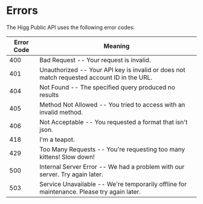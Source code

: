 # Errors


The Higg Public API uses the following error codes:


Error Code | Meaning
---------- | -------
400 | Bad Request -- Your request is invalid.
401 | Unauthorized -- Your API key is invalid or does not match requested account ID in the URL.
404 | Not Found -- The specified query produced no results
405 | Method Not Allowed -- You tried to access with an invalid method.
406 | Not Acceptable -- You requested a format that isn't json.
418 | I'm a teapot.
429 | Too Many Requests -- You're requesting too many kittens! Slow down!
500 | Internal Server Error -- We had a problem with our server. Try again later.
503 | Service Unavailable -- We're temporarily offline for maintenance. Please try again later.
